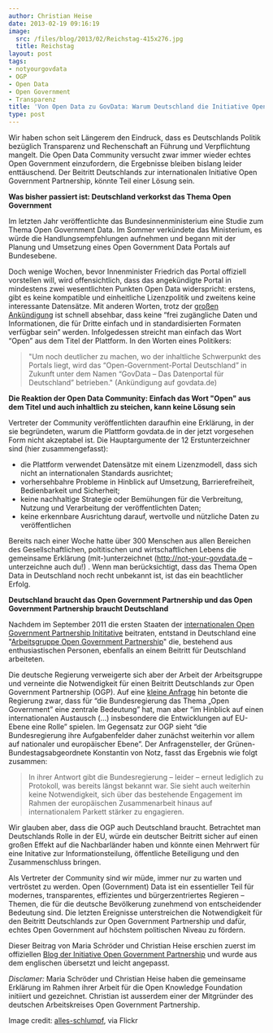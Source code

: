 ```yaml
---
author: Christian Heise
date: 2013-02-19 09:16:19
image:
  src: /files/blog/2013/02/Reichstag-415x276.jpg
  title: Reichstag
layout: post
tags:
- notyourgovdata
- OGP
- Open Data
- Open Government
- Transparenz
title: 'Von Open Data zu GovData: Warum Deutschland die Initiative Open Government Partnerhship braucht'
type: post
---
```


Wir haben schon seit Längerem den Eindruck, dass es Deutschlands Politik bezüglich Transparenz und Rechenschaft an Führung und Verpflichtung mangelt. Die Open Data Community versucht zwar immer wieder echtes Open Government einzufordern, die Ergebnisse bleiben bislang leider enttäuschend. Der Beitritt Deutschlands zur internationalen Initiative Open Government Partnership, könnte Teil einer Lösung sein.

**Was bisher passiert ist: Deutschland verkorkst das Thema Open Government**

Im letzten Jahr veröffentlichte das Bundesinnenministerium eine Studie zum Thema Open Government Data. Im Sommer verkündete das Ministerium, es würde die Handlungsempfehlungen aufnehmen und begann mit der Planung und Umsetzung eines Open Government Data Portals auf Bundesebene.

Doch wenige Wochen, bevor Innenminister Friedrich das Portal offiziell vorstellen will, wird offensichtlich, dass das angekündigte Portal in mindestens zwei wesentlichten Punkten Open Data widerspricht: erstens, gibt es keine kompatible und einheitliche Lizenzpolitik und zweitens keine interessante Datensätze. Mit anderen Worten, trotz der [großen Ankündigung](http://www.bmi.bund.de/SharedDocs/Pressemitteilungen/DE/2012/mitMarginalspalte/07/opengovernment.html) ist schnell absehbar, dass keine “frei zugängliche Daten und Informationen, die für Dritte einfach und in standardisierten Formaten verfügbar sein” werden. Infolgedessen streicht man einfach das Wort “Open” aus dem Titel der Plattform. In den Worten eines Politikers:

> "Um noch deutlicher zu machen, wo der inhaltliche Schwerpunkt des Portals liegt, wird das “Open-Government-Portal Deutschland” in Zukunft unter dem Namen “GovData – Das Datenportal für Deutschland” betrieben." (Ankündigung auf govdata.de)

**Die Reaktion der Open Data Community: Einfach das Wort "Open" aus dem Titel und auch inhaltlich zu steichen, kann keine Lösung sein**

Vertreter der Community veröffentlichten daraufhin eine Erklärung, in der sie begründeten, warum die Plattform govdata.de in der jetzt vorgesehen Form nicht akzeptabel ist. Die Hauptargumente der 12 Erstunterzeichner sind (hier zusammengefasst):

  * die Plattform verwendet Datensätze mit einem Lizenzmodell, dass sich nicht an internationalen Standards ausrichtet;
  * vorhersehbahre Probleme in Hinblick auf Umsetzung, Barrierefreiheit, Bedienbarkeit und Sicherheit;
  * keine nachhaltige Strategie oder Bemühungen für die Verbreitung, Nutzung und Verarbeitung der veröffentlichten Daten;
  * keine erkennbare Ausrichtung darauf, wertvolle und nützliche Daten zu veröffentlichen

Bereits nach einer Woche hatte über 300 Menschen aus allen Bereichen des Gesellschaftlichen, poltitischen und wirtschaftlichen Lebens die gemeinsame Erklärung (mit-)unterzeichnet (<http://not-your-govdata.de> – unterzeichne auch du!) . Wenn man berücksichtigt, dass das Thema Open Data in Deutschland noch recht unbekannt ist, ist das ein beachtlicher Erfolg.

**Deutschland braucht das Open Government Partnership und das Open Government Partnership braucht Deutschland**

Nachdem im September 2011 die ersten Staaten der [internationalen Open Government Partnership Inititative](http://www.opengovpartnership.org/) beitraten, entstand in Deutschland eine "[Arbeitsgruppe Open Government Partnership](http://www.opengovpartnership.de/)" die, bestehend aus enthusiastischen Personen, ebenfalls an einem Beitritt für Deutschland arbeiteten.

Die deutsche Regierung verweigerte sich aber der Arbeit der Arbeitsgruppe und verneinte die Notwendigkeit für einen Beitritt Deutschlands zur Open Government Partnership (OGP). Auf eine [kleine Anfrage](http://gruen-digital.de/2012/07/bundesregierung-will-open-government-partnership-ogp-auch-weiterhin-nicht-beitreten/) hin betonte die Regierung zwar, dass für “die Bundesregierung das Thema „Open Government” eine zentrale Bedeutung” hat, man aber “im Hinblick auf einen internationalen Austausch (…) insbesondere die Entwicklungen auf EU-Ebene eine Rolle” spielen. Im Gegensatz zur OGP sieht “die Bundesregierung ihre Aufgabenfelder daher zu­nächst weiterhin vor allem auf nationaler und europäischer Ebene”. Der Anfragensteller, der Grünen-Bundestagsabgeordnete Konstantin von Notz, fasst das Ergebnis wie folgt zusammen:

> In ihrer Antwort gibt die Bundesregierung – leider – erneut lediglich zu Protokoll, was bereits längst bekannt war. Sie sieht auch weiterhin keine Notwendigkeit, sich über das bestehende Engagement im Rahmen der europäischen Zusammenarbeit hinaus auf internationalem Parkett stärker zu engagieren.

Wir glauben aber, dass die OGP auch Deutschland braucht. Betrachtet man Deutschlands Rolle in der EU, würde ein deutscher Beitritt sicher auf einen großen Effekt auf die Nachbarländer haben und könnte einen Mehrwert für eine Initative zur Informationsteilung, öffentliche Beteiligung und den Zusammenschluss bringen.

Als Vertreter der Community sind wir müde, immer nur zu warten und vertröstet zu werden. Open (Government) Data ist ein essentieller Teil für modernes, transparentes, effizientes und bürgerzentriertes Regieren – Themen, die für die deutsche Bevölkerung zunehmend von entscheidender Bedeutung sind. Die letzten Ereignisse unterstreichen die Notwendigkeit für den Beitritt Deutschlands zur Open Government Partnership und dafür, echtes Open Government auf höchstem politischen Niveau zu fördern.

Dieser Beitrag von Maria Schröder und Christian Heise erschien zuerst im offiziellen [Blog der Initiative Open Government Partnership](http://blog.opengovpartnership.org/2013/02/from-opengovdata-to-govdata-why-germany-needs-the-ogp-and-the-ogp-needs-germany/) und wurde aus dem englischen übersetzt und leicht angepasst.

_Disclamer:_ Maria Schröder und Christian Heise haben die gemeinsame Erklärung im Rahmen ihrer Arbeit für die Open Knowledge Foundation initiiert und gezeichnet. Christian ist ausserdem einer der Mitgründer des deutschen Arbeitskreises Open Government Partnership.

Image credit: [alles-schlumpf](http://www.flickr.com/photos/29487767@N02/2904087529), via Flickr

 
